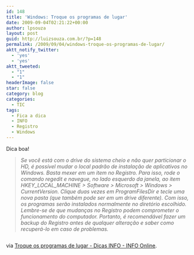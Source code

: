 ```yaml
---
id: 148
title: 'Windows: Troque os programas de lugar'
date: 2009-09-04T02:21:22+00:00
author: lpsouza
layout: post
guid: http://luizsouza.com.br/?p=148
permalink: /2009/09/04/windows-troque-os-programas-de-lugar/
aktt_notify_twitter:
  - 'yes'
  - 'yes'
aktt_tweeted:
  - "1"
  - "1"
headerImage: false
star: false
category: blog
categories:
  - TIC
tags:
  - Fica a dica
  - INFO
  - Registro
  - Windows
---
```

Dica boa!

> _Se você está com o drive do sistema cheio e não quer particionar o HD, é possível mudar o local padrão de instalação de aplicativos no Windows. Basta mexer em um item no Registro. Para isso, rode o comando regedit e navegue, no lado esquerdo da janela, ao item HKEY\_LOCAL\_MACHINE > Software > Microsoft > Windows > CurrentVersion. Clique duas vezes em ProgramFilesDir e tecle uma nova pasta (que também pode ser em um drive diferente). Com isso, os programas serão instalados normalmente no diretório escolhido. Lembre-se de que mudanças no Registro podem comprometer o funcionamento do computador. Portanto, é recomendável fazer um backup do Registro antes de qualquer alteração e saber como recuperá-lo em caso de problemas._

<p style="text-align: center">
  <a href="http://info.abril.com.br/dicas/windows/mude-o-lugar-dos-programas-no-windows.shtml"><img src='wp-content/upload/2009/09/mude-o-local-dos-programas-20090904002122.jpg' alt='' /></a>
</p>

via [Troque os programas de lugar - Dicas INFO - INFO Online](http://info.abril.com.br/dicas/windows/mude-o-lugar-dos-programas-no-windows.shtml).